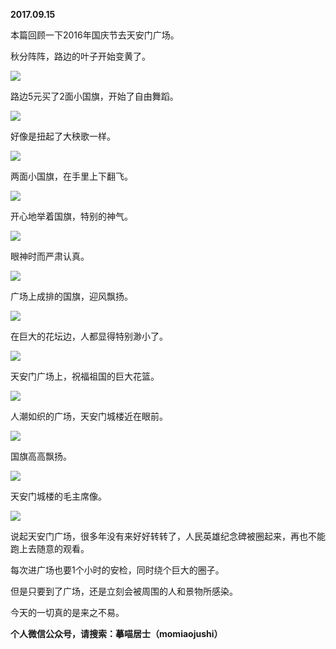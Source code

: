 
          
            
**2017.09.15**

本篇回顾一下2016年国庆节去天安门广场。

秋分阵阵，路边的叶子开始变黄了。




![](img/51001-5ae7e1b04a81b314.jpg)




路边5元买了2面小国旗，开始了自由舞蹈。




![](img/51001-9158f217df61d29d.jpg)




好像是扭起了大秧歌一样。




![](img/51001-784fc38c364b6419.jpg)




两面小国旗，在手里上下翻飞。




![](img/51001-4ce6a27f00231125.jpg)




开心地举着国旗，特别的神气。




![](img/51001-568c32bdb4e928e3.jpg)




眼神时而严肃认真。




![](img/51001-2ee80b1c0264f0ca.jpg)




广场上成排的国旗，迎风飘扬。




![](img/51001-fadb09468dbe88b1.jpg)




在巨大的花坛边，人都显得特别渺小了。




![](img/51001-f9a39ece741919c3.jpg)




天安门广场上，祝福祖国的巨大花篮。




![](img/51001-311823be092c1825.jpg)




人潮如织的广场，天安门城楼近在眼前。




![](img/51001-cffcaa1c5b9dff93.jpg)




国旗高高飘扬。




![](img/51001-66d1dc97853d7608.jpg)




天安门城楼的毛主席像。




![](img/51001-8d55a2cda98b7c8a.jpg)




说起天安门广场，很多年没有来好好转转了，人民英雄纪念碑被圈起来，再也不能跑上去随意的观看。

每次进广场也要1个小时的安检，同时绕个巨大的圈子。

但是只要到了广场，还是立刻会被周围的人和景物所感染。

今天的一切真的是来之不易。


**个人微信公众号，请搜索：摹喵居士（momiaojushi）**

          
        